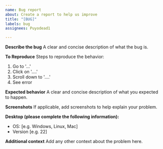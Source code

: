 ```yaml
---
name: Bug report
about: Create a report to help us improve
title: "[BUG]"
labels: bug
assignees: Puyodead1

---
```


**Describe the bug**
A clear and concise description of what the bug is.

**To Reproduce**
Steps to reproduce the behavior:
1. Go to '...'
2. Click on '....'
3. Scroll down to '....'
4. See error

**Expected behavior**
A clear and concise description of what you expected to happen.

**Screenshots**
If applicable, add screenshots to help explain your problem.

**Desktop (please complete the following information):**
 - OS: [e.g. Windows, Linux, Mac]
 - Version [e.g. 22]

**Additional context**
Add any other context about the problem here.
